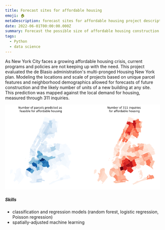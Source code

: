```yaml
---
title: Forecast sites for affordable housing
emoji: 🏠
metaDescription: forecast sites for affordable housing project description.
date: 2022-06-01T00:00:00.000Z
summary: Forecast the possible size of affordable housing construction at any parcel across New York City, based on the patterns of units actually built and preserved under the Housing New York plan. 
tags:
  - Python
  - data science
---
```


As New York City faces a growing affordable housing crisis, current programs and policies are not keeping up with the need. This project evaluated the de Blasio administration's multi-pronged Housing New York plan. Modeling the locations and scale of projects based on unique parcel features and neighborhood demographics allowed for forecasts of future construction and the likely number of units of a new building at any site. This prediction was mapped against the local demand for housing, measured through 311 inquiries. 

![affordable housing sites](static/img/affordable-housing-sites-and-demand.png)

##### Skills

- classification and regression models (random forest, logistic regression, Poisson regression)
- spatially-adjusted machine learning